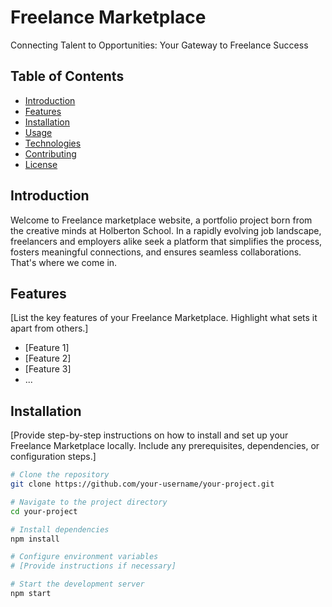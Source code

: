 # Freelance Marketplace

Connecting Talent to Opportunities: Your Gateway to Freelance Success

## Table of Contents

- [Introduction](#introduction)
- [Features](#features)
- [Installation](#installation)
- [Usage](#usage)
- [Technologies](#technologies)
- [Contributing](#contributing)
- [License](#license)

## Introduction

Welcome to Freelance marketplace website, a portfolio project born from the creative minds at Holberton School. In a rapidly evolving job landscape, freelancers and employers alike seek a platform that simplifies the process, fosters meaningful connections, and ensures seamless collaborations. That's where we come in.

## Features

[List the key features of your Freelance Marketplace. Highlight what sets it apart from others.]

- [Feature 1]
- [Feature 2]
- [Feature 3]
- ...

## Installation

[Provide step-by-step instructions on how to install and set up your Freelance Marketplace locally. Include any prerequisites, dependencies, or configuration steps.]

```bash
# Clone the repository
git clone https://github.com/your-username/your-project.git

# Navigate to the project directory
cd your-project

# Install dependencies
npm install

# Configure environment variables
# [Provide instructions if necessary]

# Start the development server
npm start
